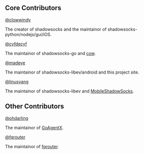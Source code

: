## Core Contributors

[@clowwindy]

The creator of shadowsocks and the maintainor of shadowsocks-python/nodejs/gui/iOS.

[@cyfdecyf]

The maintainor of shadowsocks-go and [cow].

[@madeye]

The maintainor of shadowsocks-libev/android and this project site.

[@linusyang]

The maintainor of shadowsocks-libev and [MobileShadowSocks].

## Other Contributors

[@ohdarling]

The maintainor of [GoAgentX].

[@fqrouter]

The maintainor of [fqrouter].

[@clowwindy]: https://github.com/clowwindy
[@cyfdecyf]: https://github.com/cyfdecyf
[@madeye]: https://github.com/madeye
[@linusyang]: https://github.com/linusyang
[@ohdarling]: https://github.com/ohdarling
[@fqrouter]: https://github.com/fqrouter
[cow]: https://github.com/cyfdecyf/cow
[MobileShadowSocks]: https://github.com/linusyang/MobileShadowSocks
[GoAgentX]: https://github.com/ohdarling/GoAgentX
[fqrouter]: https://github.com/fqrouter/fqrouter
